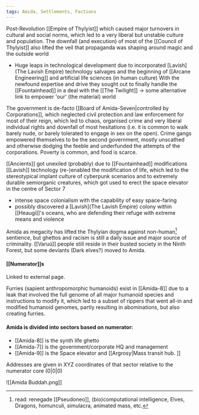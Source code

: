 ```yaml
---
tags: Amida, Settlements, Factions
--- 
```


Post-Revolution [[Empire of Thylyist]] which caused major turnovers in cultural and social norms, which led to a very liberal but unstable culture and population.
The downfall (and execution) of most of the [[Council of Thylyist]] also lifted the veil that propaganda was shaping around magic and the outside world
- Huge leaps in technological development due to incorporated [Lavish](The Lavish Empire) technology salvages and the beginning of [[Arcane Engineering]] and artificial life sciences (in human culture)
With the newfound expertise and drive they sought out to finally handle the [[Fountainhead]] in a deal with the [[The Twilight]]
	→ some alternative link to empower 'our' (the material) world

The government is de-facto [[Board of Amida-Seven|controlled by Corporations]], which neglected civil protection and law enforcement for most of their reign, which led to chaos, organised crime and very liberal individual rights and downfall of most hesitations (i.e. it is common to walk barely nude, or barely tolerated to engage in sex on the open). 
Crime gangs empowered themselves to be the second government, mostly unscathed and otherwise dodging the feeble and underfunded the attempts of the corporations. 
Poverty is common, and food is scarce. 

[[Ancients]] got unexiled (probably) due to [[Fountainhead]] modifications 
[[Lavish]] technology (re-)enabled the modification of life, which led to the stereotypical implant culture of cyberpunk scenarios and to extremely durable semiorganic creatures, which got used to erect the space elevator in the centre of Sector 7
- intense space colonialism with the capability of easy space-faring
- possibly discovered a [Lavish](The Lavish Empire) colony within [[Heaugi]]'s oceans, who are defending their refuge with extreme means and violence

Amida as megacity has lifted the Thylyian dogma against non-human[^1] sentience, but ghettos and racism is still a daily issue and major source of criminality.
[[Varuú]] people still reside in their busted society in the Ninth Forest, but some deviants (Dark elves?) moved to Amida.

#### [[Numerator]]s
Linked to external page.

Furries (sapient anthropomorphic humanoids) exist in [[Amida-8]] due to a leak that involved the full genome of all major humanoid species and instructions to modify it, which led to a subset of rippers that went all-in and modified humanoid genomes, partly resulting in abominations, but also creating furries.

#### Amida is divided into sectors based on numerator:
- [[Amida-8]]  is the synth life ghetto
- [[Amida-7]] is the government/corporate HQ and management
- [[Amida-9]] is the Space elevator and [[Argrosy|Mass transit hub. ]]

Addresses are given in XYZ coordinates of that sector relative to the numerator core (0|0|0)


![[Amida Buddah.png]]


[^1]: read: renegade [[Pseudoneo]], (bio)computational intelligence, Elves, Dragons, homunculi, simulacra, animated mass, etc. 